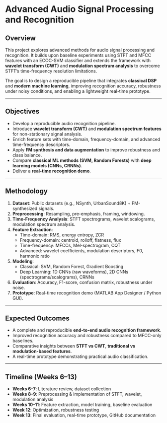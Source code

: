 # Advanced Audio Signal Processing and Recognition  

## Overview  
This project explores advanced methods for audio signal processing and recognition. It builds upon baseline experiments using STFT and MFCC features with an ECOC-SVM classifier and extends the framework with **wavelet transform (CWT)** and **modulation spectrum analysis** to overcome STFT’s time-frequency resolution limitations.  

The goal is to design a reproducible pipeline that integrates **classical DSP** and **modern machine learning**, improving recognition accuracy, robustness under noisy conditions, and enabling a lightweight real-time prototype.  

---

## Objectives  
- Develop a reproducible audio recognition pipeline.  
- Introduce **wavelet transform (CWT)** and **modulation spectrum features** for non-stationary signal analysis.  
- Enrich feature sets with time-domain, frequency-domain, and advanced time-frequency descriptors.  
- Apply **FM synthesis and data augmentation** to improve robustness and class balance.  
- Compare **classical ML methods (SVM, Random Forests)** with **deep learning models (CNNs, CRNNs)**.  
- Deliver a **real-time recognition demo**.  

---

## Methodology  
1. **Dataset**: Public datasets (e.g., NSynth, UrbanSound8K) + FM-synthesized signals.  
2. **Preprocessing**: Resampling, pre-emphasis, framing, windowing.  
3. **Time-Frequency Analysis**: STFT spectrograms, wavelet scalograms, modulation spectrum analysis.  
4. **Feature Extraction**:  
   - Time-domain: RMS, energy entropy, ZCR  
   - Frequency-domain: centroid, rolloff, flatness, flux  
   - Time-frequency: MFCCs, Mel-spectrogram, CQT  
   - Advanced: wavelet coefficients, modulation descriptors, F0, harmonic ratio  
5. **Modeling**:  
   - Classical: SVM, Random Forest, Gradient Boosting  
   - Deep Learning: 1D CNNs (raw waveforms), 2D CNNs (spectrograms/scalograms), CRNNs  
6. **Evaluation**: Accuracy, F1-score, confusion matrix, robustness under noise.  
7. **Prototype**: Real-time recognition demo (MATLAB App Designer / Python GUI).  

---

## Expected Outcomes  
- A complete and reproducible **end-to-end audio recognition framework**.  
- Improved recognition accuracy and robustness compared to MFCC-only baselines.  
- Comparative insights between **STFT vs CWT**, **traditional vs modulation-based features**.  
- A real-time prototype demonstrating practical audio classification.  

---

## Timeline (Weeks 6–13)  
- **Weeks 6–7**: Literature review, dataset collection  
- **Weeks 8–9**: Preprocessing & implementation of STFT, wavelet, modulation analysis  
- **Weeks 10–11**: Feature extraction, model training, baseline evaluation  
- **Week 12**: Optimization, robustness testing  
- **Week 13**: Final evaluation, real-time prototype, GitHub documentation  


